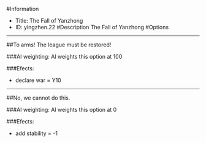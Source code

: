 #Information
 - Title: The Fall of Yanzhong
 - ID: yingzhen.22
#Description
The Fall of Yanzhong
#Options

___
##To arms! The league must be restored!

###AI weighting:
AI weights this option at 100


###Efects:<ul><li>declare war = Y10</li></ul>

___
##No, we cannot do this.

###AI weighting:
AI weights this option at 0


###Efects:<ul><li>add stability = -1</li></ul>
